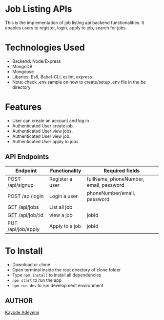# Job Listing APIs

This is the implementation of job listing api backend functionalities. It enables users to register, login, apply to job, search for jobs


# Technologies Used

- Backend: Node/Express
- MongoDB
- Mongoose
- Libaries: Es6, Babel-CLI, eslint, express
- Note: check .env.sample on how to create/setup .env file in the *be* directory


# Features

- User can create an account and log in
- Authenticated User create job.
- Authenticated User view jobs.
- Authenticated User view job.
- Authenticated User apply to jobs.

## API Endpoints

| Endpoint                    | Functionality        | Required fields |
| --------------------------- | -------------------- | --------------  |
| POST /api/signup            | Register a user      | fullName, phoneNumber, email, password |
| POST /api/login             | Login a user         |  phoneNumber/email, password   |
| GET /api/jobs               | List all job         |         |
| GET /api/job/:id            | view a job           |  jobId  |
| PUT /api/job/apply          | Apply to a job       |  jobId |


# To Install

- Download or clone
- Open terminal inside the root directory of clone folder
- Type `npm install` to install all dependencies
- `npm start` to run the app
- `npm run dev` to run development environment

##

## AUTHOR

[Kayode Adeyemi](https://github.com/karosi12)
